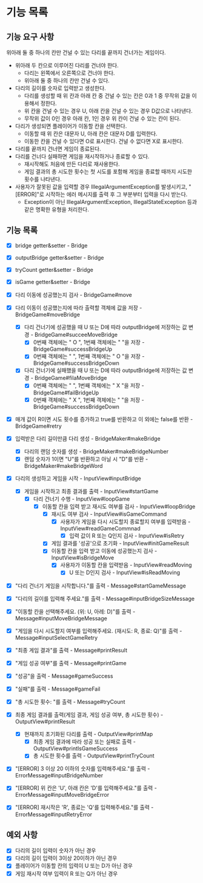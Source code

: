 # 기능 목록
## 기능 요구 사항
위아래 둘 중 하나의 칸만 건널 수 있는 다리를 끝까지 건너가는 게임이다.
- 위아래 두 칸으로 이루어진 다리를 건너야 한다. 
  - 다리는 왼쪽에서 오른쪽으로 건너야 한다.
  - 위아래 둘 중 하나의 칸만 건널 수 있다.
- 다리의 길이를 숫자로 입력받고 생성한다.
  - 다리를 생성할 때 위 칸과 아래 칸 중 건널 수 있는 칸은 0과 1 중 무작위 값을 이용해서 정한다.
  - 위 칸을 건널 수 있는 경우 U, 아래 칸을 건널 수 있는 경우 D값으로 나타낸다.
  - 무작위 값이 0인 경우 아래 칸, 1인 경우 위 칸이 건널 수 있는 칸이 된다.
- 다리가 생성되면 플레이어가 이동할 칸을 선택한다.
  - 이동할 때 위 칸은 대문자 U, 아래 칸은 대문자 D를 입력한다.
  - 이동한 칸을 건널 수 있다면 O로 표시한다. 건널 수 없다면 X로 표시한다.
- 다리를 끝까지 건너면 게임이 종료된다.
- 다리를 건너다 실패하면 게임을 재시작하거나 종료할 수 있다.
  - 재시작해도 처음에 만든 다리로 재사용한다.
  - 게임 결과의 총 시도한 횟수는 첫 시도를 포함해 게임을 종료할 때까지 시도한 횟수를 나타낸다.
- 사용자가 잘못된 값을 입력할 경우 IllegalArgumentException를 발생시키고, "[ERROR]"로 시작하는 에러 메시지를 출력 후 그 부분부터 입력을 다시 받는다.
  - Exception이 아닌 IllegalArgumentException, IllegalStateException 등과 같은 명확한 유형을 처리한다.

## 기능 목록
- [x] bridge getter&setter - Bridge
- [x] outputBridge getter&setter - Bridge
- [x] tryCount getter&setter - Bridge
- [x] isGame getter&setter - Bridge

- [x] 다리 이동에 성공했는지 검사 - BridgeGame#move
- [x] 다리 이동이 성공했는지에 따라 출력할 객체에 값을 저장 - BridgeGame#moveBridge
  - [x] 다리 건너기에 성공했을 때 U 또는 D에 따라 outputBridge에 저장하는 값 변경 - BridgeGame#succeeMoveBridge
    - [x] 0번째 객체에는 " O ", 1번째 객체에는 "   "을 저장 - BridgeGame#successBridgeUp
    - [x] 0번째 객체에는 "   ", 1번째 객체에는 " O "을 저장 - BridgeGame#successBridgeDown
  - [x] 다리 건너기에 실패했을 때 U 또는 D에 따라 outputBridge에 저장하는 값 변경 - BridgeGame#filaMoveBridge
    - [x] 0번째 객체에는 "   ", 1번째 객체에는 " X "을 저장 - BridgeGame#failBridgeUp
    - [x] 0번째 객체에는 " X ", 1번째 객체에는 "   "을 저장 - BridgeGame#successBridgeDown
- [x] 매개 값이 R이면 시도 횟수를 증가하고 true를 반환하고 이 외에는 false를 반환 - BridgeGame#retry

- [x] 입력받은 다리 길이만큼 다리 생성 - BridgeMaker#makeBridge
  - [x] 다리의 랜덤 숫자를 생성 - BridgeMaker#makeBridgeNumber
  - [x] 랜덤 숫자가 1이면 "U"를 반환하고 아닐 시 "D"를 반환 - BridgeMaker#makeBridgeWord 

- [x] 다리의 생성하고 게임을 시작 - InputView#inputBridge
  - [x] 게임을 시작하고 최종 결과를 출력 - InputView#startGame
    - [x] 다리 건너기 수행 - InputView#loopGame
      - [x] 이동할 칸을 입력 받고 재시도 여부를 검사 - InputView#loopBridge
        - [x] 재시도 여부 검사 - InputView#isGameCommand
          - [x] 사용자가 게임을 다시 시도할지 종료할지 여부를 입력받음 - InputView#readGameCommnad
            - [x] 입력 값이 R 또는 Q인지 검사 - InputView#isRetry
        - [x] 게임 결과를 '성공'으로 초기화 - InputView#initGameResult
        - [x] 이동할 칸을 입력 받고 이동에 성공했는지 검사 - InputView#isBridgeMove
          - [x] 사용자가 이동할 칸을 입력받음 - InputView#readMoving
            - [x] U 또는 D인지 검사 - InputView#isReadMoving

- [x] "다리 건너기 게임을 시작합니다."를 출력 - Message#startGameMessage
- [x] "다리의 길이를 입력해 주세요."를 출력 - Message#inputBridgeSizeMessage
- [x] "이동할 칸을 선택해주세요. (위: U, 아레: D)"를 출력 - Message#inputMoveBridgeMessage
- [x] "게임을 다시 시도할지 여부를 입력해주세요. (재시도: R, 종료: Q)"를 출력 - Message#inputSelectGameRetry
- [x] "최종 게임 결과"를 출력 - Message#printResult
- [x] "게임 성공 여부"를 출력 - Message#printGame
- [x] "성공"을 출력 - Message#gameSuccess
- [x] "실패"를 출력 - Message#gameFail
- [x] "총 시도한 횟수: "를 출력 - Message#tryCount

- [x] 최종 게임 결과를 출력(게임 결과, 게임 성공 여부, 총 시도한 횟수) - OutputView#printResult
  - [x] 현재까지 초기화된 다리를 출력 - OutputView#printMap
    - [x] 최종 게임 결과에 따라 성공 또는 실패로 출력 - OutputView#printIsGameSuccess
    - [x] 총 시도한 횟수를 출력 - OutputView#printTryCount

- [x] "[ERROR] 3 이상 20 이하의 숫자를 입력해주세요."를 출력 - ErrorMessage#inputBridgeNumber
- [x] "[ERROR] 위 칸은 'U', 아래 칸은 'D'를 입력해주세요."를 출력 - ErrorMessage#inputMoveBridgeError
- [x] "[ERROR] 재시작은 'R', 종료는 'Q'를 입력해주세요."를 출력 - ErrorMessage#inputRetryError

## 예외 사항
- [x] 다리의 길이 입력이 숫자가 아닌 경우
- [x] 다리의 길이 입력이 3이상 20이하가 아닌 경우
- [x] 플레이어가 이동할 칸의 입력이 U 또는 D가 아닌 경우
- [x] 게임 재시작 여부 입력이 R 또는 Q가 아닌 경우